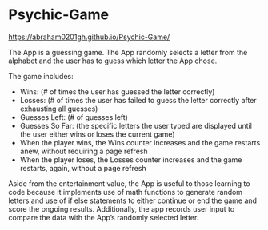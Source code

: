 # Psychic-Game

https://abraham0201gh.github.io/Psychic-Game/


The App is a guessing game.  The App randomly selects a letter from the alphabet and the user has to guess which letter the App chose.  

The game includes:  
-	Wins: (# of times the user has guessed the letter correctly)
-	Losses: (# of times the user has failed to guess the letter correctly after exhausting all guesses)
-	Guesses Left: (# of guesses left)
-	Guesses So Far: (the specific letters the user typed are displayed until the user either wins or loses the current game)
-	When the player wins, the Wins counter increases and the game restarts anew, without requiring a page refresh
-	When the player loses, the Losses counter increases and the game restarts, again, without a page refresh

Aside from the entertainment value, the App is useful to those learning to code because it implements use of math functions to generate random letters and use of if else statements to either continue or end the game and score the ongoing results.  Additionally, the app records user input to compare the data with the App’s randomly selected letter. 
